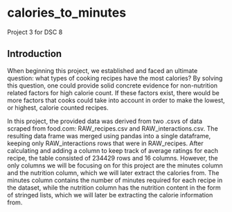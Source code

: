 # calories_to_minutes
Project 3 for DSC 8

## Introduction

When beginning this project, we established and faced an ultimate question: what types of cooking recipes have the most calories? By solving this question, one could provide solid concrete evidence for non-nutrition related factors for high calorie count. If these factors exist, there would be more factors that cooks could take into account in order to make the lowest, or highest, calorie counted recipes.

In this project, the provided data was derived from two .csvs of data scraped from food.com: RAW_recipes.csv and RAW_interactions.csv. The resulting data frame was merged using pandas into a single dataframe, keeping only RAW_interactions rows that were in RAW_recipes. After calculating and adding a column to keep track of average ratings for each recipe, the table consisted of 234429 rows and 16 columns. However, the only columns we will be focusing on for this project are the minutes column and the nutrition column, which we will later extract the calories from. The minutes column contains the number of minutes required for each recipe in the dataset, while the nutrition column has the nutrition content in the form of stringed lists, which we will later be extracting the calorie information from.
